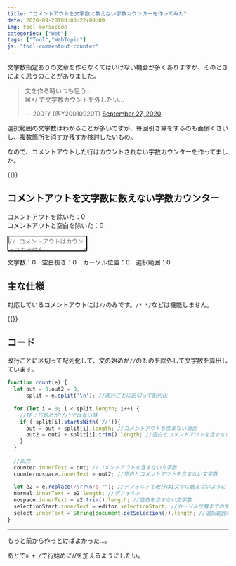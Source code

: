 ```yaml
---
title: "コメントアウトを文字数に数えない字数カウンターを作ってみた"
date: 2020-09-28T00:00:22+09:00
img: tool-morsecode
categories: ["Web"]
tags: ["Tool","WebTopic"]
js: "tool-commentout-counter"
---
```


文字数指定ありの文章を作らなくてはいけない機会が多くありますが、そのときによく思うのことがありました。

<blockquote class="twitter-tweet"><p lang="ja" dir="ltr">文を作る時いつも思う...<br>⌘+/ で文字数カウントを外したい...</p>&mdash; 2001Y (@Y20010920T) <a href="https://twitter.com/Y20010920T/status/1310244192858173441?ref_src=twsrc%5Etfw">September 27, 2020</a></blockquote>

選択範囲の文字数はわかることが多いですが、毎回引き算をするのも面倒くさいし、複数箇所を消すか残すか検討したいもの。

なので、コメントアウトした行はカウントされない字数カウンターを作ってました。

{{<ad>}}

## コメントアウトを文字数に数えない字数カウンター

<p class=noIndent>コメントアウトを除いた：<span id=counter>0</span><br>コメントアウトと空白を除いた：<span id=counternospace>0</span></p>

<textarea id=editor onchange="count(this.value);" onkeydown="count(this.value);" onclick="count(this.value);" placeholder="// コメントアウトはカウントされません" autofocus></textarea>

文字数：<span id=normal>0</span>　空白抜き：<span id=nospace>0</span>　カーソル位置：<span id=selectionStart>0</span>　選択範囲：<span id=select>0</span>

## 主な仕様

対応しているコメントアウトには`//`のみです。`/* */`などは機能しません。

{{<ad>}}

## コード

改行ごとに区切って配列化して、文の始めが`//`のものを除外して文字数を算出しています。

```js
function count(e) {
  let out = 0,out2 = 0,
      split = e.split('\n'); //改行ごとに区切って配列化
  
  for (let i = 0; i < split.length; i++) {
    //IF：行始めが"//"ではない時
    if (!split[i].startsWith('//')){
      out = out + split[i].length; //コメントアウトを含まない場合
      out2 = out2 + split[i].trim().length; //空白とコメントアウトを含まない場合
    }
  }
  
  //出力
  counter.innerText = out; //コメントアウトを含まない文字数
  counternospace.innerText = out2; //空白とコメントアウトを含まない文字数
  
  let e2 = e.replace(/\r?\n/g,""); //デフォルトで改行は1文字に数えないように
  normal.innerText = e2.length; //デフォルト
  nospace.innerText = e2.trim().length; //空白を含まない文字数
  selectionStart.innerText = editor.selectionStart; //カーソル位置までの文字数
  select.innerText = String(document.getSelection()).length; //選択範囲の文字数
}
```

***

もっと前から作っとけばよかった...。

あとで`⌘ + /`で行始めに//を加えるようにしたい。
